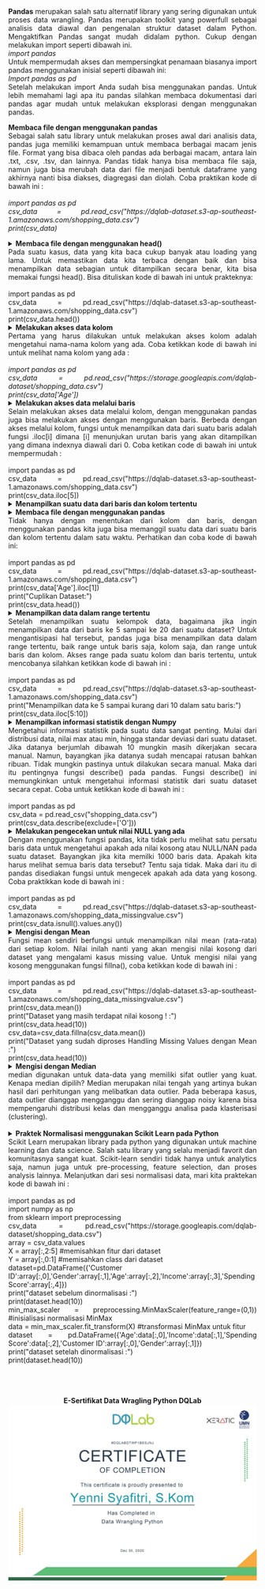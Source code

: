 <p align="justify"><b>Pandas</b> merupakan salah satu alternatif library yang sering digunakan untuk proses data wrangling. 
Pandas merupakan toolkit yang powerfull sebagai analisis data diawal dan pengenalan struktur dataset dalam Python. 
Mengaktifkan Pandas sangat mudah didalam python. Cukup dengan melakukan import seperti dibawah ini.</br>
<i>import pandas</i></br>
Untuk mempermudah akses dan mempersingkat penamaan biasanya import pandas menggunakan inisial seperti dibawah ini:</br>
<i>Import pandas as pd</i></br>
Setelah melakukan import Anda sudah bisa menggunakan pandas. Untuk lebih memahami lagi apa itu pandas silahkan membaca dokumentasi dari pandas agar mudah untuk melakukan eksplorasi dengan menggunakan pandas.</p>

<p align="justify"><b>Membaca file dengan menggunakan pandas</b></br>Sebagai salah satu library untuk melakukan proses awal dari analisis data, pandas juga memiliki kemampuan untuk membaca berbagai macam jenis file. Format yang bisa dibaca oleh pandas ada berbagai macam, antara lain .txt, .csv, .tsv, dan lainnya. Pandas tidak hanya bisa membaca file saja, namun juga bisa merubah data dari file menjadi bentuk dataframe yang akhirnya nanti bisa diakses, diagregasi dan diolah. Coba praktikan kode di bawah ini :</br></br>
<i>import pandas as pd </br>
csv_data = pd.read_csv("https://dqlab-dataset.s3-ap-southeast-1.amazonaws.com/shopping_data.csv")</br>
print(csv_data)	</i></p>


<details> <summary align="justify"><b>Membaca file dengan menggunakan head()</b></br>Pada suatu kasus, data yang kita baca cukup banyak atau loading yang lama. Untuk memastikan data kita terbaca dengan baik dan bisa menampilkan data sebagian untuk ditampilkan secara benar, kita bisa memakai fungsi head(). Bisa dituliskan kode di bawah ini untuk prakteknya:</br></br>import pandas as pd</br>
csv_data = pd.read_csv("https://dqlab-dataset.s3-ap-southeast-1.amazonaws.com/shopping_data.csv")</br>
print(csv_data.head())
</summary><table align="justify"><i>Output : </br></i>
<tr><td></td><td>CustomerID </td><td>Genre</td><td>Age</td><td>Annual Income(k$)</td> <td>Spending Score (1-100)</td></tr>
<tr><td>0</td><td>1</td><td>Male</td><td>19</td><td>15</td><td>39</td></tr>
<tr><td>1</td><td>2</td><td>Male </td><td>21</td><td>15</td><td>81</td></tr>
<tr><td>2</td><td>3</td><td>Female </td><td>20</td><td>16 </td><td>6</td></tr>
<tr><td>3</td><td>4</td><td>Female </td><td>23</td><td>16 </td><td>77</td></tr>
<</br>
  </table></details>

<details> <summary align="justify"><b>Melakukan akses data kolom</b></br>Pertama yang harus dilakukan untuk melakukan akses kolom adalah mengetahui nama-nama kolom yang ada. Coba ketikkan kode di bawah ini untuk melihat nama kolom yang ada :</br></br><i>import pandas as pd</br>
csv_data = pd.read_csv("https://storage.googleapis.com/dqlab-dataset/shopping_data.csv")</br>
print(csv_data['Age'])</i>
</summary><table align="justify"><i></br>Output : </br></i>
<tr><td>0  </td><td>    19</td></tr>
<tr><td>1  </td><td>    21</td></tr>
<tr><td>2   </td><td>   20</td></tr>
<tr><td>3   </td><td>   23</td></tr>
<tr><td>4  </td><td>    31</td></tr>
<tr><td>5   </td><td>   22</td></tr>
<tr><td>6  </td><td>    35</td></tr>
<tr><td>7  </td><td>    23</td></tr>
<tr><td>8  </td><td>    64</td></tr>
<tr><td>9   </td><td>   30</td></tr>
<tr><td>10  </td><td>   67</td></tr>
<tr><td>11  </td><td>   35</td></tr>
<tr><td>12  </td><td>   58</td></tr>
<tr><td>13  </td><td>   24</td></tr>
<tr><td>14   </td><td>  37</td></tr>
<tr><td>15   </td><td>  22</td></tr>
<tr><td>16  </td><td>   35</td></tr>
<tr><td>17  </td><td>   20</td></tr>
<tr><td>18  </td><td>   52</td></tr>
<tr><td>19  </td><td>   35</td></tr>
<tr><td>20  </td><td>   35</td></tr>
<tr><td>21  </td><td>   25</td></tr>
<tr><td>22  </td><td>   46</td></tr>
<tr><td>23  </td><td>   31</td></tr>
<tr><td>24  </td><td>   54</td></tr>
<tr><td>25  </td><td>   29</td></tr>
<tr><td>26  </td><td>   45</td></tr>
<tr><td>27  </td><td>   35</td></tr>
<tr><td>28  </td><td>   40</td></tr>
<tr><td>29  </td><td>   23</td></tr>
<tr><td>    </td><td>   ..</td></tr>
<tr><td>170  </td><td>  40</td></tr>
<tr><td>171  </td><td>  28</td></tr>
<tr><td>172  </td><td>  36</td></tr>
<tr><td>173 </td><td>   36</td></tr>
<tr><td>174 </td><td>   52</td></tr>
<tr><td>175 </td><td>   30</td></tr>
<tr><td>176 </td><td>   58</td></tr>
<tr><td>177 </td><td>   27</td></tr>
<tr><td>178 </td><td>   59</td></tr>
<tr><td>179 </td><td>   35</td></tr>
<tr><td>180 </td><td>   37</td></tr>
<tr><td>181  </td><td>  32</td></tr>
<tr><td>182  </td><td>  46</td></tr>
<tr><td>183  </td><td>  29</td></tr>
<tr><td>184  </td><td>  41</td></tr>
<tr><td>185 </td><td>   30</td></tr>
<tr><td>186  </td><td>  54</td></tr>
<tr><td>187  </td><td>  28</td></tr>
<tr><td>188  </td><td>  41</td></tr>
<tr><td>189  </td><td>  36</td></tr>
<tr><td>190 </td><td>   34</td></tr>
<tr><td>191 </td><td>   32</td></tr>
<tr><td>192 </td><td>   33</td></tr>
<tr><td>193 </td><td>   38</td></tr>
<tr><td>194 </td><td>   47</td></tr>
<tr><td>195 </td><td>   35</td></tr>
<tr><td>196 </td><td>   45</td></tr>
<tr><td>197 </td><td>   32</td></tr>
<tr><td>198 </td><td>   32</td></tr>
<tr><td>199 </td><td>   30</td></tr></br>
Name: Age, Length: 200, dtype: int64
</table></details>

<details> <summary align="justify"><b>Melakukan akses data melalui baris</b></br>Selain melakukan akses data melalui kolom, dengan menggunakan pandas juga bisa melakukan akses dengan menggunakan baris. Berbeda dengan akses melalui kolom, fungsi untuk menampilkan data dari suatu baris adalah fungsi .iloc[i] dimana [i] menunjukan urutan baris yang akan ditampilkan yang dimana indexnya diawali dari 0. Coba ketikan code di bawah ini untuk mempermudah : </br></br>import pandas as pd</br>
csv_data = pd.read_csv("https://dqlab-dataset.s3-ap-southeast-1.amazonaws.com/shopping_data.csv")</br>
print(csv_data.iloc[5])	
</summary><table align="justify"><i></br>Output : </br></i>
<tr><td>CustomerID    </td><td>                 6</td></tr>
<tr><td>Genre         </td><td>            Female</td></tr>
<tr><td>Age           </td><td>                22</td></tr>
<tr><td>Annual Income (k$)    </td><td>        17</td></tr>
<tr><td>Spending Score (1-100)  </td><td>      76</td></tr></br>
<tr><td>Name: 5 </td><td> dtype: object
</table></details>

<details> <summary align="justify"><b>Menampilkan suatu data dari baris dan kolom tertentu</b></br>
</summary><table align="justify"><i>Output : </br>25</br>
Academy DQLab</i></table></details>

<details> <summary align="justify"><b>Membaca file dengan menggunakan pandas</b></br>Tidak hanya dengan menentukan dari kolom dan baris, dengan menggunakan pandas kita juga bisa memanggil suatu data dari suatu baris dan kolom tertentu dalam satu waktu. Perhatikan dan coba kode di bawah ini:</br></br> import pandas as pd</br>
csv_data = pd.read_csv("https://dqlab-dataset.s3-ap-southeast-1.amazonaws.com/shopping_data.csv")</br>
print(csv_data['Age'].iloc[1])</br>
print("Cuplikan Dataset:")</br>
print(csv_data.head())				
</summary><table align="justify"><i>Output : </br></i>
 <tr><td></td><td> CustomerID </td><td>   Genre  </td><td> Age </td><td>  Annual Income (k$) </td><td>  Spending Score (1-100)</td></tr>
<tr><td>0   </td><td>         1  </td><td>   Male  </td><td>  19 </td><td>                  15 </td><td>                      39</td></tr>
<tr><td>1   </td><td>         2  </td><td>   Male  </td><td>  21 </td><td>                  15  </td><td>                     81</td></tr>
<tr><td>2   </td><td>         3  </td><td> Female  </td><td>  20  </td><td>                 16  </td><td>                      6</td></tr>
<tr><td>3   </td><td>         4  </td><td> Female  </td><td>  23 </td><td>                  16  </td><td>                     77</td></tr>
<tr><td>4   </td><td>         5  </td><td> Female  </td><td>  31  </td><td>                 17  </td><td>                     40</td></tr>
</table></details>

<details> <summary align="justify"><b>Menampilkan data dalam range tertentu</b></br>Setelah menampilkan suatu kelompok data, bagaimana jika ingin menampilkan data dari baris ke 5 sampai ke 20 dari suatu dataset? Untuk mengantisipasi hal tersebut, pandas juga bisa menampilkan data dalam range tertentu, baik range untuk baris saja, kolom saja, dan range untuk baris dan kolom.
  Akses range pada suatu kolom dan baris tertentu, untuk mencobanya silahkan ketikkan kode di bawah ini :</br></br>import pandas as pd</br>
csv_data = pd.read_csv("https://dqlab-dataset.s3-ap-southeast-1.amazonaws.com/shopping_data.csv")</br>
print("Menampilkan data ke 5 sampai kurang dari 10 dalam satu baris:")</br>
print(csv_data.iloc[5:10])
</summary><table align="justify"><i>Output : </br></i>
<tr><td></td><td>CustomerID </td><td>  Genre </td><td> Age </td><td> Annual Income (k$)  </td><td>Spending Score (1-100)</td></tr>
<tr><td>5       </td><td>    6 </td><td> Female  </td><td> 22  </td><td>                17 </td><td>                     76</td></tr>
<tr><td>6       </td><td>    7 </td><td> Female  </td><td> 35   </td><td>               18 </td><td>                      6</td></tr>
<tr><td>7       </td><td>    8 </td><td> Female  </td><td> 23 </td><td>                 18  </td><td>                    94</td></tr>
<tr><td>8       </td><td>    9 </td><td>   Male  </td><td> 64  </td><td>                19  </td><td>                     3</td></tr>
<tr><td>9       </td><td>   10 </td><td> Female  </td><td> 30  </td><td>                19  </td><td>                    72</td></tr>
</table></details>

<details> <summary align="justify"><b>Menampilkan informasi statistik dengan Numpy</b></br>Mengetahui informasi statistik pada suatu data sangat penting. Mulai dari distribusi data, nilai max atau min, hingga standar deviasi dari suatu dataset. Jika datanya berjumlah dibawah 10 mungkin masih dikerjakan secara manual. Namun, bayangkan jika datanya sudah mencapai ratusan bahkan ribuan. Tidak mungkin pastinya untuk dilakukan secara manual. Maka dari itu pentingnya fungsi describe() pada pandas. Fungsi describe() ini memungkinkan untuk mengetahui informasi statistik dari suatu dataset secara cepat. Coba untuk ketikkan kode di bawah ini :</br></br>import pandas as pd</br>
csv_data = pd.read_csv("shopping_data.csv")</br>
print(csv_data.describe(exclude=['O']))
</summary><table align="justify"><i>Output : </br></i>
<tr><td></td><td>        CustomerID </td><td>        Age </td><td> Annual Income (k$)</td><td>  Spending Score (1-100)</td></tr>
<tr><td>count</td><td>  200.000000 </td><td> 200.000000  </td><td>        200.000000  </td><td>            200.000000</td></tr>
<tr><td>mean </td><td>  100.500000  </td><td> 38.850000   </td><td>        60.560000  </td><td>             50.200000</td></tr>
<tr><td>std  </td><td>   57.879185 </td><td>  13.969007   </td><td>        26.264721  </td><td>             25.823522</td></tr>
<tr><td>min </td><td>     1.000000  </td><td> 18.000000  </td><td>         15.000000  </td><td>              1.000000</td></tr>
<tr><td>25% </td><td>    50.750000  </td><td> 28.750000   </td><td>        41.500000  </td><td>             34.750000</td></tr>
<tr><td>50%  </td><td>  100.500000  </td><td> 36.000000   </td><td>        61.500000  </td><td>             50.000000</td></tr>
<tr><td>75%  </td><td>  150.250000 </td><td>  49.000000   </td><td>        78.000000  </td><td>             73.000000</td></tr>
<tr><td>max  </td><td>  200.000000 </td><td>  70.000000   </td><td>       137.000000  </td><td>             99.000000</td></tr>
</table></details>

<details> <summary align="justify"><b>Melakukan pengecekan untuk nilai NULL yang ada</b></br>Dengan menggunakan fungsi pandas, kita tidak perlu melihat satu persatu baris data untuk mengetahui apakah ada nilai kosong atau NULL/NAN pada suatu dataset. Bayangkan jika kita memilki 1000 baris data. Apakah kita harus melihat semua baris data tersebut? Tentu saja tidak. Maka dari itu di pandas disediakan fungsi untuk mengecek apakah ada data yang kosong. Coba praktikkan kode di bawah ini :</br></br>import pandas as pd</br>
csv_data = pd.read_csv("https://dqlab-dataset.s3-ap-southeast-1.amazonaws.com/shopping_data_missingvalue.csv")</br>
print(csv_data.isnull().values.any())
</summary><table align="justify"><i>Output : </br>True</i></table></details> 


<details> <summary align="justify"><b>Mengisi dengan Mean</b></br>Fungsi mean sendiri berfungsi untuk menampilkan  nilai mean (rata-rata) dari setiap kolom. Nilai inilah nanti yang akan mengisi nilai kosong dari dataset yang mengalami kasus missing value. Untuk mengisi nilai yang kosong menggunakan fungsi fillna(), coba ketikkan kode di bawah ini :</br></br>import pandas as pd</br>
csv_data = pd.read_csv("https://dqlab-dataset.s3-ap-southeast-1.amazonaws.com/shopping_data_missingvalue.csv")</br>
print(csv_data.mean())</br>
print("Dataset yang masih terdapat nilai kosong ! :")</br>
print(csv_data.head(10))</br>
csv_data=csv_data.fillna(csv_data.mean())</br>
print("Dataset yang sudah diproses Handling Missing Values dengan Mean :")</br>
print(csv_data.head(10))
</summary><table align="justify"><i>Output : </br>25</br>
Academy DQLab</i></table></details> 

<details> <summary align="justify"><b>Mengisi dengan Median</b></br>median digunakan untuk data-data yang memiliki sifat outlier yang kuat. Kenapa median dipilih? Median merupakan nilai tengah yang artinya bukan hasil dari perhitungan yang melibatkan data outlier. Pada beberapa kasus, data outlier dianggap mengganggu dan sering dianggap noisy karena bisa mempengaruhi distribusi kelas dan mengganggu analisa pada klasterisasi (clustering).</br></br>
</summary><table align="justify"><i>Output : </br></i>
<tr><td></td><td>  CustomerID  </td><td> Genre </td><td>       Age </td><td> Annual Income (k$) </td><td> Spending Score (1-100)</td></tr>
<tr><td>0     </td><td>      1  </td><td>  Male </td><td> 19.000000 </td><td>          15.000000 </td><td>              39.000000</td></tr>
<tr><td>1     </td><td>      2  </td><td>  Male </td><td> 38.939698 </td><td>          15.000000  </td><td>             81.000000</td></tr>
<tr><td>2     </td><td>      3  </td><td>Female </td><td> 20.000000  </td><td>         61.005051   </td><td>             6.000000</td></tr>
<tr><td>3     </td><td>      4  </td><td>Female </td><td> 23.000000  </td><td>         16.000000   </td><td>            77.000000</td></tr>
<tr><td>4     </td><td>      5 </td><td> Female </td><td> 31.000000  </td><td>         17.000000   </td><td>            50.489899</td></tr>
<tr><td>5     </td><td>      6 </td><td> Female </td><td> 22.000000  </td><td>         61.005051   </td><td>            76.000000</td></tr>
<tr><td>6     </td><td>      7 </td><td> Female </td><td> 35.000000  </td><td>         18.000000   </td><td>             6.000000</td></tr>
<tr><td>7     </td><td>      8 </td><td> Female </td><td> 23.000000  </td><td>         18.000000   </td><td>            94.000000</td></tr>
<tr><td>8    </td><td>       9 </td><td>   Male </td><td> 64.000000  </td><td>         19.000000    </td><td>           50.489899</td></tr>
<tr><td>9     </td><td>     10 </td><td> Female </td><td> 30.000000  </td><td>         19.000000    </td><td>           72.000000</td></tr>
</table></details> 


<details> <summary align="justify"><b>Praktek Normalisasi menggunakan Scikit Learn pada Python</b></br>Scikit Learn merupakan library pada python yang digunakan untuk machine learning dan data science. Salah satu library yang selalu menjadi favorit dan komunitasnya sangat kuat. Scikit-learn sendiri tidak hanya untuk analytics saja, namun juga untuk pre-processing, feature selection, dan proses analysis lainnya. Melanjutkan dari sesi normalisasi data, mari kita praktekan kode di bawah ini :</br></br>import pandas as pd</br>
import numpy as np</br>
from sklearn import preprocessing</br>
csv_data = pd.read_csv("https://storage.googleapis.com/dqlab-dataset/shopping_data.csv")</br>
array = csv_data.values</br>
X = array[:,2:5] #memisahkan fitur dari dataset</br>
Y = array[:,0:1]  #memisahkan class dari dataset</br>
dataset=pd.DataFrame({'Customer ID':array[:,0],'Gender':array[:,1],'Age':array[:,2],'Income':array[:,3],'Spending Score':array[:,4]})</br>
print("dataset sebelum dinormalisasi :")</br>
print(dataset.head(10))</br>
min_max_scaler = preprocessing.MinMaxScaler(feature_range=(0,1)) #inisialisasi normalisasi MinMax</br>
data = min_max_scaler.fit_transform(X) #transformasi MinMax untuk fitur</br>
dataset = pd.DataFrame({'Age':data[:,0],'Income':data[:,1],'Spending Score':data[:,2],'Customer ID':array[:,0],'Gender':array[:,1]})</br>
print("dataset setelah dinormalisasi :")</br>
print(dataset.head(10))
</summary><table align="justify"><i>Output : </i></br>
<tr><td colspan="6" align="center"> dataset sebelum dinormalisasi :</td></tr>
  <tr><td></td><td>Age</td><td> Customer ID </td><td> Gender</td><td> Income </td><td>Spending Score</td></tr>
<tr><td>0 </td><td> 19  </td><td>         1 </td><td>   Male </td><td>    15 </td><td>            39</td></tr>
<tr><td>1 </td><td> 21  </td><td>         2 </td><td>   Male </td><td>    15  </td><td>           81</td></tr>
<tr><td>2 </td><td> 20  </td><td>         3 </td><td> Female </td><td>    16   </td><td>           6</td></tr>
<tr><td>3 </td><td> 23  </td><td>         4 </td><td> Female </td><td>    16   </td><td>          77</td></tr>
<tr><td>4 </td><td> 31  </td><td>         5 </td><td> Female </td><td>    17   </td><td>          40</td></tr>
<tr><td>5 </td><td> 22  </td><td>         6 </td><td> Female </td><td>    17   </td><td>          76</td></tr>
<tr><td>6 </td><td> 35   </td><td>        7 </td><td> Female </td><td>    18   </td><td>           6</td></tr>
<tr><td>7 </td><td> 23  </td><td>         8 </td><td> Female </td><td>    18   </td><td>          94</td></tr>
<tr><td>8 </td><td> 64  </td><td>         9 </td><td>   Male </td><td>    19   </td><td>           3</td></tr>
<tr><td>9 </td><td> 30  </td><td>        10 </td><td> Female </td><td>    19   </td><td>          72</td></tr></table></br><table>
<tr><td colspan="6" align="center"> dataset setelah dinormalisasi :</td></tr> 
 <tr><td>  </td><td>     Age</td><td> Customer ID </td><td> Gender </td><td>   Income </td><td> Spending Score</td></tr>
<tr><td>0 </td><td> 0.019231 </td><td>          1 </td><td>   Male </td><td> 0.000000  </td><td>      0.387755</td></tr>
<tr><td>1 </td><td> 0.057692  </td><td>         2  </td><td>  Male</td><td>  0.000000  </td><td>      0.816327</td></tr>
<tr><td>2 </td><td> 0.038462  </td><td>         3  </td><td>Female </td><td> 0.008197  </td><td>      0.051020</td></tr>
<tr><td>3 </td><td> 0.096154  </td><td>         4 </td><td> Female </td><td> 0.008197  </td><td>      0.775510</td></tr>
<tr><td>4 </td><td> 0.250000  </td><td>         5 </td><td> Female </td><td> 0.016393  </td><td>      0.397959</td></tr>
<tr><td>5 </td><td> 0.076923  </td><td>         6 </td><td> Female </td><td> 0.016393  </td><td>      0.765306</td></tr>
<tr><td>6 </td><td> 0.326923   </td><td>        7 </td><td> Female </td><td> 0.024590  </td><td>      0.051020</td></tr>
<tr><td>7 </td><td> 0.096154  </td><td>         8 </td><td> Female </td><td> 0.024590  </td><td>      0.948980</td></tr>
<tr><td>8 </td><td> 0.884615  </td><td>         9 </td><td>   Male </td><td> 0.032787  </td><td>      0.020408</td></tr>
<tr><td>9</td><td>  0.230769  </td><td>        10 </td><td> Female </td><td> 0.032787  </td><td>      0.724490</td></tr>
</table></details> 
</br></br></br>
<p align="center"><b>E-Sertifikat Data Wragling Python DQLab</b></br><img src="https://github.com/yenysyafitry/Data-Wrangling-Python/blob/main/e-sertifikat.jpg"></p>
